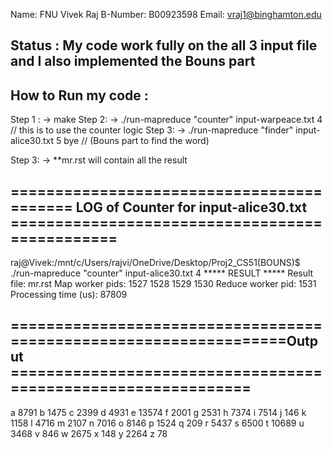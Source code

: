 Name:		FNU Vivek Raj
B-Number:	B00923598
Email:		vraj1@binghamton.edu


## Status : My code work fully on the all 3 input file  and I also implemented the Bouns part

## How to Run my code :
Step 1 : -> make
Step 2: ->  ./run-mapreduce "counter" input-warpeace.txt 4      // this is to use the counter logic
Step 3: ->  ./run-mapreduce "finder" input-alice30.txt 5 bye    // (Bouns part to find the word)

Step 3: ->   **mr.rst will contain all the result 

## ==========================================  LOG of Counter for input-alice30.txt  ===============================================
raj@Vivek:/mnt/c/Users/rajvi/OneDrive/Desktop/Proj2_CS51(BOUNS)$ ./run-mapreduce "counter" input-alice30.txt 4
***** RESULT *****
Result file: mr.rst
Map worker pids: 1527 1528 1529 1530
Reduce worker pid: 1531
Processing time (us): 87809

## ==================================================================Output ==============================================================

a 8791
b 1475
c 2399
d 4931
e 13574
f 2001
g 2531
h 7374
i 7514
j 146
k 1158
l 4716
m 2107
n 7016
o 8146
p 1524
q 209
r 5437
s 6500
t 10689
u 3468
v 846
w 2675
x 148
y 2264
z 78
